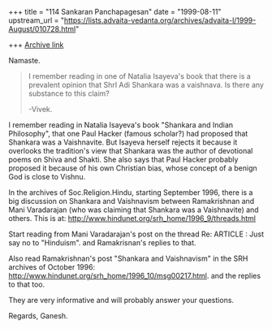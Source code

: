 +++
title = "114 Sankaran Panchapagesan"
date = "1999-08-11"
upstream_url = "https://lists.advaita-vedanta.org/archives/advaita-l/1999-August/010728.html"

+++
[Archive link](https://lists.advaita-vedanta.org/archives/advaita-l/1999-August/010728.html)

Namaste.

> I remember reading in one of Natalia Isayeva's book that there is a
> prevalent opinion that ShrI Adi Shankara was a vaishnava. Is there any
> substance to this claim?
>
> -Vivek.

I remember reading in Natalia Isayeva's book "Shankara and Indian
Philosophy", that one Paul Hacker (famous scholar?) had proposed that
Shankara was a Vaishnavite. But Isayeva herself rejects it because it
overlooks the tradition's view that Shankara was the author of devotional
poems on Shiva and Shakti. She also says that Paul Hacker probably
proposed it because of his own Christian bias, whose concept of a benign
God is close to Vishnu.

In the archives of Soc.Religion.Hindu, starting September 1996, there is a
big discussion on Shankara and Vaishnavism between Ramakrishnan and Mani
Varadarajan (who was claiming that Shankara was a Vaishnavite) and others.
This is at:
http://www.hindunet.org/srh_home/1996_9/threads.html

Start reading from Mani Varadarajan's post on the thread
Re: ARTICLE : Just say no to "Hinduism". and Ramakrisnan's replies to
that.

Also read Ramakrishnan's post "Shankara and Vaishnavism" in the SRH
archives of October 1996:
http://www.hindunet.org/srh_home/1996_10/msg00217.html.
and the replies to that too.

They are very informative and will probably answer your questions.

Regards,
Ganesh.

